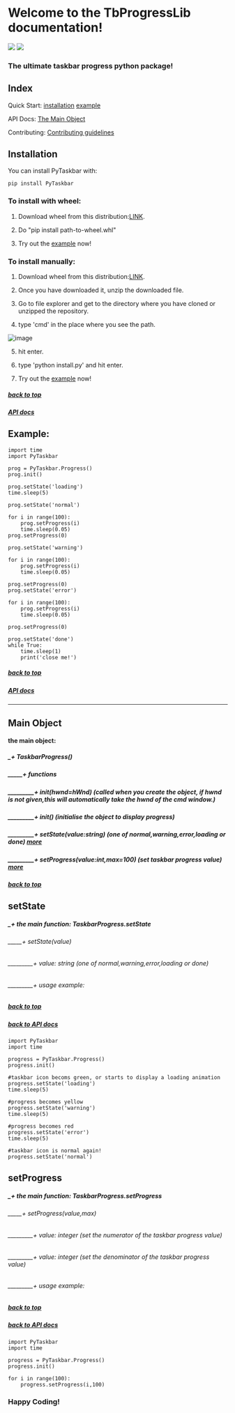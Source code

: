 # Welcome to the TbProgressLib documentation!
![](https://img.shields.io/github/downloads/somePythonProgrammer/PyTaskbar/total)
![](https://img.shields.io/github/license/somePythonProgrammer/PyTaskbar)

### The ultimate taskbar progress python package!

<A name='index'></A>

## Index
Quick Start:
    [installation](#docs_install)
    [example](#docs_example)
    
API Docs: [The Main Object](#main_object)

Contributing: [Contributing guidelines](https://github.com/somePythonProgrammer/PyTaskbar/blob/main/CONTRIBUTING.md)

<A name='docs_install'></A>

## **Installation**

You can install PyTaskbar with: 
```
pip install PyTaskbar
```

### To install with wheel:

1. Download wheel from this distribution:[LINK](https://github.com/somePythonProgrammer/PyTaskbar/releases/tag/0.0.1).

2. Do "pip install path-to-wheel.whl"

3. Try out the [example](#docs_example) now!

### To install manually:
1. Download wheel from this distribution:[LINK](https://github.com/somePythonProgrammer/PyTaskbar/releases/tag/0.0.1).

2. Once you have downloaded it, unzip the downloaded file.

3. Go to file explorer and get to the directory where you have cloned or unzipped the repository.

4. type 'cmd' in the place where you see the path.

![image](https://user-images.githubusercontent.com/74598401/119104885-69c01e80-ba3a-11eb-9c24-45eaf4bab5bf.png)

5. hit enter.

6. type 'python install.py' and hit enter.

8. Try out the [example](#docs_example) now!

##### [back to top](#index)
##### [API docs](#main_object)

<A name='docs_example'></A>

## Example:

    import time
    import PyTaskbar

    prog = PyTaskbar.Progress()
    prog.init()

    prog.setState('loading')
    time.sleep(5)

    prog.setState('normal')

    for i in range(100):
        prog.setProgress(i)
        time.sleep(0.05)
    prog.setProgress(0)

    prog.setState('warning')

    for i in range(100):
        prog.setProgress(i)
        time.sleep(0.05)

    prog.setProgress(0)
    prog.setState('error')

    for i in range(100):
        prog.setProgress(i)
        time.sleep(0.05)

    prog.setProgress(0)

    prog.setState('done')
    while True:
        time.sleep(1)
        print('close me!')
    
##### [back to top](#index)
##### [API docs](#main_object)

<HR>
<A name='main_object'></A>

## Main Object 
#### the main object:
##### _+ TaskbarProgress()
##### _____+ functions
##### _________+ __init__(hwnd=hWnd) (called when you create the object, if hwnd is not given,this will automatically take the hwnd of the cmd window.)
##### _________+ init() (initialise the object to display progress)
##### _________+ setState(value:string) (one of normal,warning,error,loading or done) [more](#setState)
##### _________+ setProgress(value:int,max=100) (set taskbar progress value) [more](#setProgress)
##### [back to top](#index)

## setState
##### _+ the main function: TaskbarProgress.setState

###### _____+ setState(value)
###### _________+ value: string (one of normal,warning,error,loading or done)
###### _________+ usage example:
##### [back to top](#index)
##### [back to API docs](#main_object)

    import PyTaskbar
    import time
    
    progress = PyTaskbar.Progress()
    progress.init()
    
    #taskbar icon becoms green, or starts to display a loading animation
    progress.setState('loading')
    time.sleep(5)
    
    #progress becomes yellow
    progress.setState('warning')
    time.sleep(5)
    
    #progress becomes red
    progress.setState('error')
    time.sleep(5)
    
    #taskbar icon is normal again!
    progress.setState('normal')

## setProgress
##### _+ the main function: TaskbarProgress.setProgress

###### _____+ setProgress(value,max)
###### _________+ value: integer (set the numerator of the taskbar progress value)
###### _________+ value: integer (set the denominator of the taskbar progress value)
###### _________+ usage example:
##### [back to top](#index)
##### [back to API docs](#main_object)

    import PyTaskbar
    import time
    
    progress = PyTaskbar.Progress()
    progress.init()
    
    for i in range(100):
        progress.setProgress(i,100)
        
### Happy Coding!
